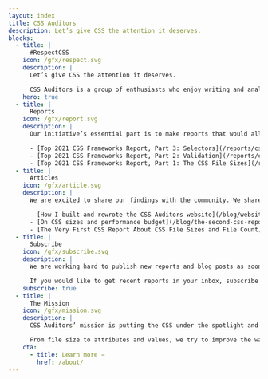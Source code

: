 ```yaml
---
layout: index
title: CSS Auditors
description: Let’s give CSS the attention it deserves.
blocks:
  - title: |
      #RespectCSS
    icon: /gfx/respect.svg
    description: |
      Let’s give CSS the attention it deserves.

      CSS Auditors is a group of enthusiasts who enjoy writing and analyzing CSS code and sharing CSS code findings.
    hero: true
  - title: |
      Reports
    icon: /gfx/report.svg
    description: |
      Our initiative’s essential part is to make reports that would allow everyone to analyze how CSS is written.

      - [Top 2021 CSS Frameworks Report, Part 3: Selectors](/reports/css-frameworks-part-3-2022-10/)
      - [Top 2021 CSS Frameworks Report, Part 2: Validation](/reports/css-frameworks-part-2-2022-05/)
      - [Top 2021 CSS Frameworks Report, Part 1: The CSS File Sizes](/reports/css-frameworks-part-1-2022-02/)
  - title: |
      Articles
    icon: /gfx/article.svg
    description: |
      We are excited to share our findings with the community. We share information about us and all things related to CSS and CSS auditing process in our blog.

      - [How I built and rewrote the CSS Auditors website](/blog/website-rewrite/)
      - [On CSS sizes and performance budget](/blog/the-second-css-report-about-css-file-sizes-and-file-count/)
      - [The Very First CSS Report About CSS File Sizes and File Count](/blog/the-very-first-css-report-about-css-file-sizes-and-file-count/)
  - title: |
      Subscribe
    icon: /gfx/subscribe.svg
    description: |
      We are working hard to publish new reports and blog posts as soon as possible.

      If you would like to get recent reports in your inbox, subscribe here!
    subscribe: true
  - title: |
      The Mission
    icon: /gfx/mission.svg
    description: |
      CSS Auditors’ mission is putting the CSS under the spotlight and educating developers about its importance.

      From file size to attributes and values, we try to improve the way CSS could and should be written.
    cta:
      - title: Learn more →
        href: /about/
---
```



